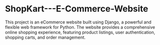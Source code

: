 # ShopKart---E-Commerce-Website
This project is an eCommerce website built using Django, a powerful and flexible web framework for Python. The website provides a comprehensive online shopping experience, featuring product listings, user authentication, shopping carts, and order management.
